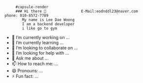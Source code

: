          
         #capsule-render
         ### Hi there 👋                E-Mail:eodnddl23@naver.com    phone: 010-8572-7789
            My name is Lee Dae Woong           
            I am a backend developer
            i like go to gym


- 🔭 I’m currently working on ...
- 🌱 I’m currently learning ...
- 👯 I’m looking to collaborate on ...
- 🤔 I’m looking for help with ...
- 💬 Ask me about ...
- 📫 How to reach me: ...
- 😄 Pronouns: ...
- ⚡ Fun fact: ...

